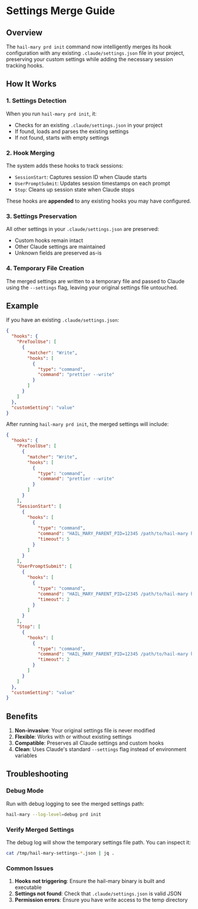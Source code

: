 # Settings Merge Guide

## Overview

The `hail-mary prd init` command now intelligently merges its hook configuration with any existing `.claude/settings.json` file in your project, preserving your custom settings while adding the necessary session tracking hooks.

## How It Works

### 1. Settings Detection
When you run `hail-mary prd init`, it:
- Checks for an existing `.claude/settings.json` in your project
- If found, loads and parses the existing settings
- If not found, starts with empty settings

### 2. Hook Merging
The system adds these hooks to track sessions:
- `SessionStart`: Captures session ID when Claude starts
- `UserPromptSubmit`: Updates session timestamps on each prompt
- `Stop`: Cleans up session state when Claude stops

These hooks are **appended** to any existing hooks you may have configured.

### 3. Settings Preservation
All other settings in your `.claude/settings.json` are preserved:
- Custom hooks remain intact
- Other Claude settings are maintained
- Unknown fields are preserved as-is

### 4. Temporary File Creation
The merged settings are written to a temporary file and passed to Claude using the `--settings` flag, leaving your original settings file untouched.

## Example

If you have an existing `.claude/settings.json`:
```json
{
  "hooks": {
    "PreToolUse": [
      {
        "matcher": "Write",
        "hooks": [
          {
            "type": "command",
            "command": "prettier --write"
          }
        ]
      }
    ]
  },
  "customSetting": "value"
}
```

After running `hail-mary prd init`, the merged settings will include:
```json
{
  "hooks": {
    "PreToolUse": [
      {
        "matcher": "Write",
        "hooks": [
          {
            "type": "command",
            "command": "prettier --write"
          }
        ]
      }
    ],
    "SessionStart": [
      {
        "hooks": [
          {
            "type": "command",
            "command": "HAIL_MARY_PARENT_PID=12345 /path/to/hail-mary hook",
            "timeout": 5
          }
        ]
      }
    ],
    "UserPromptSubmit": [
      {
        "hooks": [
          {
            "type": "command",
            "command": "HAIL_MARY_PARENT_PID=12345 /path/to/hail-mary hook",
            "timeout": 2
          }
        ]
      }
    ],
    "Stop": [
      {
        "hooks": [
          {
            "type": "command",
            "command": "HAIL_MARY_PARENT_PID=12345 /path/to/hail-mary hook",
            "timeout": 2
          }
        ]
      }
    ]
  },
  "customSetting": "value"
}
```

## Benefits

1. **Non-invasive**: Your original settings file is never modified
2. **Flexible**: Works with or without existing settings
3. **Compatible**: Preserves all Claude settings and custom hooks
4. **Clean**: Uses Claude's standard `--settings` flag instead of environment variables

## Troubleshooting

### Debug Mode
Run with debug logging to see the merged settings path:
```bash
hail-mary --log-level=debug prd init
```

### Verify Merged Settings
The debug log will show the temporary settings file path. You can inspect it:
```bash
cat /tmp/hail-mary-settings-*.json | jq .
```

### Common Issues

1. **Hooks not triggering**: Ensure the hail-mary binary is built and executable
2. **Settings not found**: Check that `.claude/settings.json` is valid JSON
3. **Permission errors**: Ensure you have write access to the temp directory